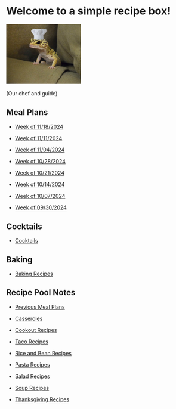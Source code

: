 # Welcome to a simple recipe box!

<img src="./lizard_chef.jpg" alt="Our Hero" width="200"/>

(Our chef and guide) 

## Meal Plans

- [Week of 11/18/2024](./mealplan20241118.md)

- [Week of 11/11/2024](./mealplan20241111.md)

- [Week of 11/04/2024](./mealplan20241104.md)

- [Week of 10/28/2024](./mealplan20241028.md)

- [Week of 10/21/2024](./mealplan20241021.md)

- [Week of 10/14/2024](./mealplan20241014.md)

- [Week of 10/07/2024](./mealplan20241007.md)

- [Week of 09/30/2024](./mealplan20240930.md)

## Cocktails

- [Cocktails](./CockTailIndex.md)

## Baking

- [Baking Recipes](./BakingIndex.md)

## Recipe Pool Notes

- [Previous Meal Plans](./PreviousMealPlansIndex.md)

- [Casseroles](./1PanMeals.md)

- [Cookout Recipes](./cookOutRecipes.md)

- [Taco Recipes](./TacoRecipeIdeas.md)

- [Rice and Bean Recipes](./lentilAndRiceRecipeIdeas.md)

- [Pasta Recipes](./PastaRecipeIdeas.md)

- [Salad Recipes](./saladRecipeIdeas.md)

- [Soup Recipes](./SoupIndex.md)

- [Thanksgiving Recipes](./ThanksgivingIndex.md)